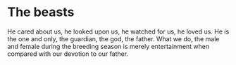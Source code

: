 # The beasts



He cared about us, he looked upon us, he watched  for us, he loved us. He is the one and only, the guardian, the god, the father. What we do, the male and female during the breeding season is merely entertainment  when compared with our devotion to our father. 